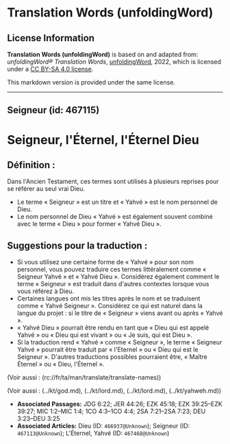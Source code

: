 # Translation Words (unfoldingWord)

## License Information

**Translation Words (unfoldingWord)** is based on and adapted from: _unfoldingWord® Translation Words_, [unfoldingWord](https://unfoldingword.org/utw), 2022, which is licensed under a [CC BY-SA 4.0 license](https://creativecommons.org/licenses/by-sa/4.0/legalcode.en).

This markdown version is provided under the same license.



--------------------------------

## Seigneur (id: 467115)

Seigneur, l'Éternel, l'Éternel Dieu
===================================

Définition :
------------

Dans l'Ancien Testament, ces termes sont utilisés à plusieurs reprises pour se référer au seul vrai Dieu.

* Le terme « Seigneur » est un titre et « Yahvé » est le nom personnel de Dieu.
* Le nom personnel de Dieu « Yahvé » est également souvent combiné avec le terme « Dieu » pour former « Yahvé Dieu ».

Suggestions pour la traduction :
--------------------------------

* Si vous utilisez une certaine forme de « Yahvé » pour son nom personnel, vous pouvez traduire ces termes littéralement comme « Seigneur Yahvé » et « Yahvé Dieu ». Considérez également comment le terme « Seigneur » est traduit dans d'autres contextes lorsque vous vous référez à Dieu.
* Certaines langues ont mis les titres après le nom et se traduisent comme « Yahvé Seigneur ». Considérez ce qui est naturel dans la langue du projet : si le titre de « Seigneur » viens avant ou après « Yahvé ».
* « Yahvé Dieu » pourrait être rendu en tant que « Dieu qui est appelé Yahvé » ou « Dieu qui est vivant » ou « Je suis, qui est Dieu ».
* Si la traduction rend « Yahvé » comme « Seigneur », le terme « Seigneur Yahvé » pourrait être traduit par « l'Eternel » ou « Dieu qui est le Seigneur ». D'autres traductions possibles pourraient être, « Maître Éternel » ou « Dieu, l'Éternel ».

(Voir aussi : (rc://fr/ta/man/translate/translate\-names))

(Voir aussi : (../kt/god.md), (../kt/lord.md), (../kt/lord.md), (../kt/yahweh.md))

* **Associated Passages:** JDG 6:22; JER 44:26; EZK 45:18; EZK 39:25–EZK 39:27; MIC 1:2–MIC 1:4; 1CO 4:3–1CO 4:4; 2SA 7:21–2SA 7:23; DEU 3:23–DEU 3:25
* **Associated Articles:** Dieu (ID: `466937@Unknown`); Seigneur (ID: `467113@Unknown`); L'Éternel, Yahvé (ID: `467468@Unknown`)

